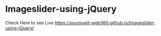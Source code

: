 # Imageslider-using-jQuery
Check Here to see Live https://soumyajit-web360.github.io/Imageslider-using-jQuery/
